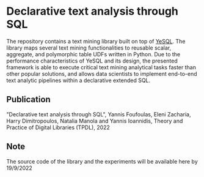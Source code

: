 # Declarative text analysis through SQL

The repository contains a text mining library built on top of [YeSQL](https://github.com/athenarc/YeSQL/). 
The library maps several text mining functionalities to reusable scalar, aggregate, and polymorphic table UDFs written in Python. Due to the
performance characteristics of YeSQL and its design, the presented framework is
able to execute critical text mining analytical tasks faster than other popular solutions, and allows data scientists to implement end-to-end text analytic pipelines within a declarative extended SQL. 

## Publication

"Declarative text analysis through SQL", Yannis Foufoulas, Eleni Zacharia, Harry Dimitropoulos, Natalia Manola and Yannis Ioannidis, Theory and Practice of Digital Libraries (TPDL), 2022

## Note

The source code of the library and the experiments will be available here by 19/9/2022
